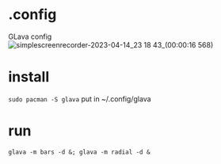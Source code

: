 # .config
GLava config
![simplescreenrecorder-2023-04-14_23 18 43_(00:00:16 568)](https://user-images.githubusercontent.com/19855231/232230826-1f47c1a8-47ae-4c75-a485-3472f0555452.jpg)

# install
```sudo pacman -S glava```
put in ~/.config/glava
# run 
```glava -m bars -d &; glava -m radial -d &```
